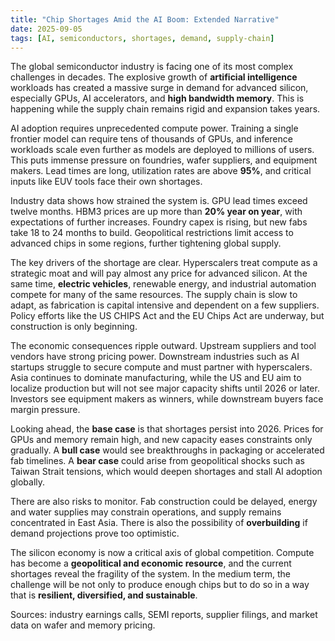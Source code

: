 ```yaml
---
title: "Chip Shortages Amid the AI Boom: Extended Narrative"
date: 2025-09-05
tags: [AI, semiconductors, shortages, demand, supply-chain]
---
```


The global semiconductor industry is facing one of its most complex challenges in decades. The explosive growth of **artificial intelligence** workloads has created a massive surge in demand for advanced silicon, especially GPUs, AI accelerators, and **high bandwidth memory**. This is happening while the supply chain remains rigid and expansion takes years.

AI adoption requires unprecedented compute power. Training a single frontier model can require tens of thousands of GPUs, and inference workloads scale even further as models are deployed to millions of users. This puts immense pressure on foundries, wafer suppliers, and equipment makers. Lead times are long, utilization rates are above **95%**, and critical inputs like EUV tools face their own shortages.

Industry data shows how strained the system is. GPU lead times exceed twelve months. HBM3 prices are up more than **20% year on year**, with expectations of further increases. Foundry capex is rising, but new fabs take 18 to 24 months to build. Geopolitical restrictions limit access to advanced chips in some regions, further tightening global supply.

The key drivers of the shortage are clear. Hyperscalers treat compute as a strategic moat and will pay almost any price for advanced silicon. At the same time, **electric vehicles**, renewable energy, and industrial automation compete for many of the same resources. The supply chain is slow to adapt, as fabrication is capital intensive and dependent on a few suppliers. Policy efforts like the US CHIPS Act and the EU Chips Act are underway, but construction is only beginning.

The economic consequences ripple outward. Upstream suppliers and tool vendors have strong pricing power. Downstream industries such as AI startups struggle to secure compute and must partner with hyperscalers. Asia continues to dominate manufacturing, while the US and EU aim to localize production but will not see major capacity shifts until 2026 or later. Investors see equipment makers as winners, while downstream buyers face margin pressure.

Looking ahead, the **base case** is that shortages persist into 2026. Prices for GPUs and memory remain high, and new capacity eases constraints only gradually. A **bull case** would see breakthroughs in packaging or accelerated fab timelines. A **bear case** could arise from geopolitical shocks such as Taiwan Strait tensions, which would deepen shortages and stall AI adoption globally.

There are also risks to monitor. Fab construction could be delayed, energy and water supplies may constrain operations, and supply remains concentrated in East Asia. There is also the possibility of **overbuilding** if demand projections prove too optimistic.

The silicon economy is now a critical axis of global competition. Compute has become a **geopolitical and economic resource**, and the current shortages reveal the fragility of the system. In the medium term, the challenge will be not only to produce enough chips but to do so in a way that is **resilient, diversified, and sustainable**.

Sources: industry earnings calls, SEMI reports, supplier filings, and market data on wafer and memory pricing.
